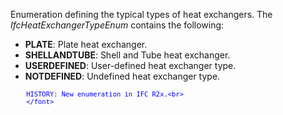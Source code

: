 Enumeration defining the typical types of heat exchangers. The _IfcHeatExchangerTypeEnum_ contains the following:

* **PLATE**: Plate heat exchanger.
* **SHELLANDTUBE**: Shell and Tube heat exchanger.
* **USERDEFINED**: User-defined heat exchanger type.
* **NOTDEFINED**: Undefined heat exchanger type.

> <font color="#0000ff" size="-1">
    	HISTORY: New enumeration in IFC R2x.<br>
    	</font>